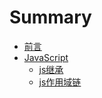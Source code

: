 # Summary

* [前言](README.md)
* [JavaScript](javascript/README.md)
  * [js继承](javascript/inheritance.md)
  * [js作用域链](javascript/scope.md)
